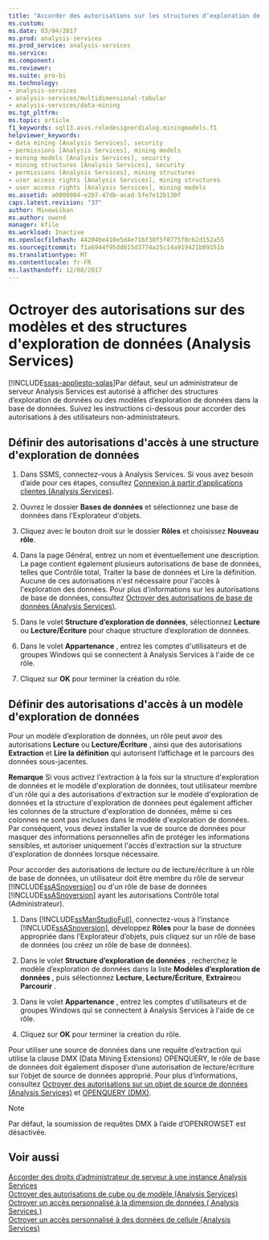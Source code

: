 ```yaml
---
title: "Accorder des autorisations sur les structures d’exploration de données et des modèles (Analysis Services) | Documents Microsoft"
ms.custom: 
ms.date: 03/04/2017
ms.prod: analysis-services
ms.prod_service: analysis-services
ms.service: 
ms.component: 
ms.reviewer: 
ms.suite: pro-bi
ms.technology:
- analysis-services
- analysis-services/multidimensional-tabular
- analysis-services/data-mining
ms.tgt_pltfrm: 
ms.topic: article
f1_keywords: sql13.asvs.roledesignerdialog.miningmodels.f1
helpviewer_keywords:
- data mining [Analysis Services], security
- permissions [Analysis Services], mining models
- mining models [Analysis Services], security
- mining structures [Analysis Services], security
- permissions [Analysis Services], mining structures
- user access rights [Analysis Services], mining structures
- user access rights [Analysis Services], mining models
ms.assetid: a0008004-e2b7-47db-acad-5fe7e12b130f
caps.latest.revision: "37"
author: Minewiskan
ms.author: owend
manager: kfile
ms.workload: Inactive
ms.openlocfilehash: 44204be410e5d4e716f30f5f0775f8c62d152a55
ms.sourcegitcommit: f1a6944f95dd015d3774a25c14a919421b09151b
ms.translationtype: MT
ms.contentlocale: fr-FR
ms.lasthandoff: 12/08/2017
---
```

# <a name="grant-permissions-on-data-mining-structures-and-models-analysis-services"></a>Octroyer des autorisations sur des modèles et des structures d'exploration de données (Analysis Services)
[!INCLUDE[ssas-appliesto-sqlas](../../includes/ssas-appliesto-sqlas.md)]Par défaut, seul un administrateur de serveur Analysis Services est autorisé à afficher des structures d’exploration de données ou des modèles d’exploration de données dans la base de données. Suivez les instructions ci-dessous pour accorder des autorisations à des utilisateurs non-administrateurs.  
  
## <a name="set-permissions-to-access-a-mining-structure"></a>Définir des autorisations d'accès à une structure d'exploration de données  
  
1.  Dans SSMS, connectez-vous à Analysis Services. Si vous avez besoin d’aide pour ces étapes, consultez [Connexion à partir d’applications clientes &#40;Analysis Services&#41;](../../analysis-services/instances/connect-from-client-applications-analysis-services.md).  
  
2.  Ouvrez le dossier **Bases de données** et sélectionnez une base de données dans l'Explorateur d'objets.  
  
3.  Cliquez avec le bouton droit sur le dossier **Rôles** et choisissez **Nouveau rôle**.  
  
4.  Dans la page Général, entrez un nom et éventuellement une description. La page contient également plusieurs autorisations de base de données, telles que Contrôle total, Traiter la base de données et Lire la définition. Aucune de ces autorisations n'est nécessaire pour l'accès à l'exploration des données. Pour plus d’informations sur les autorisations de base de données, consultez [Octroyer des autorisations de base de données &#40;Analysis Services&#41;](../../analysis-services/multidimensional-models/grant-database-permissions-analysis-services.md).  
  
5.  Dans le volet **Structure d’exploration de données**, sélectionnez **Lecture** ou **Lecture/Écriture** pour chaque structure d’exploration de données.  
  
6.  Dans le volet **Appartenance** , entrez les comptes d'utilisateurs et de groupes Windows qui se connectent à Analysis Services à l'aide de ce rôle.  
  
7.  Cliquez sur **OK** pour terminer la création du rôle.  
  
## <a name="set-permissions-to-access-a-mining-model"></a>Définir des autorisations d'accès à un modèle d'exploration de données  
 Pour un modèle d’exploration de données, un rôle peut avoir des autorisations **Lecture** ou **Lecture/Écriture** , ainsi que des autorisations **Extraction** et **Lire la définition** qui autorisent l’affichage et le parcours des données sous-jacentes.  
  
 **Remarque** Si vous activez l'extraction à la fois sur la structure d'exploration de données et le modèle d'exploration de données, tout utilisateur membre d'un rôle qui a des autorisations d'extraction sur le modèle d'exploration de données et la structure d'exploration de données peut également afficher les colonnes de la structure d'exploration de données, même si ces colonnes ne sont pas incluses dans le modèle d'exploration de données. Par conséquent, vous devez installer la vue de source de données pour masquer des informations personnelles afin de protéger les informations sensibles, et autoriser uniquement l'accès d'extraction sur la structure d'exploration de données lorsque nécessaire.  
  
 Pour accorder des autorisations de lecture ou de lecture/écriture à un rôle de base de données, un utilisateur doit être membre du rôle de serveur [!INCLUDE[ssASnoversion](../../includes/ssasnoversion-md.md)] ou d'un rôle de base de données [!INCLUDE[ssASnoversion](../../includes/ssasnoversion-md.md)] ayant les autorisations Contrôle total (Administrateur).  
  
1.  Dans [!INCLUDE[ssManStudioFull](../../includes/ssmanstudiofull-md.md)], connectez-vous à l’instance [!INCLUDE[ssASnoversion](../../includes/ssasnoversion-md.md)], développez **Rôles** pour la base de données appropriée dans l’Explorateur d’objets, puis cliquez sur un rôle de base de données (ou créez un rôle de base de données).  
  
2.  Dans le volet **Structure d’exploration de données** , recherchez le modèle d’exploration de données dans la liste **Modèles d’exploration de données** , puis sélectionnez **Lecture**, **Lecture/Écriture**, **Extraire**ou **Parcourir** .  
  
3.  Dans le volet **Appartenance** , entrez les comptes d'utilisateurs et de groupes Windows qui se connectent à Analysis Services à l'aide de ce rôle.  
  
4.  Cliquez sur **OK** pour terminer la création du rôle.  
  
 Pour utiliser une source de données dans une requête d’extraction qui utilise la clause DMX (Data Mining Extensions) OPENQUERY, le rôle de base de données doit également disposer d’une autorisation de lecture/écriture sur l’objet de source de données approprié. Pour plus d’informations, consultez [Octroyer des autorisations sur un objet de source de données &#40;Analysis Services&#41;](../../analysis-services/multidimensional-models/grant-permissions-on-a-data-source-object-analysis-services.md) et [OPENQUERY &#40;DMX&#41;](../../dmx/source-data-query-openquery.md).  
  
> [!NOTE]  
>  Par défaut, la soumission de requêtes DMX à l’aide d’OPENROWSET est désactivée.  
  
## <a name="see-also"></a>Voir aussi  
 [Accorder des droits d’administrateur de serveur à une instance Analysis Services](../../analysis-services/instances/grant-server-admin-rights-to-an-analysis-services-instance.md)   
 [Octroyer des autorisations de cube ou de modèle &#40;Analysis Services&#41;](../../analysis-services/multidimensional-models/grant-cube-or-model-permissions-analysis-services.md)   
 [Octroyer un accès personnalisé à la dimension de données &#40; Analysis Services &#41;](../../analysis-services/multidimensional-models/grant-custom-access-to-dimension-data-analysis-services.md)   
 [Octroyer un accès personnalisé à des données de cellule &#40;Analysis Services&#41;](../../analysis-services/multidimensional-models/grant-custom-access-to-cell-data-analysis-services.md)  
  
  
